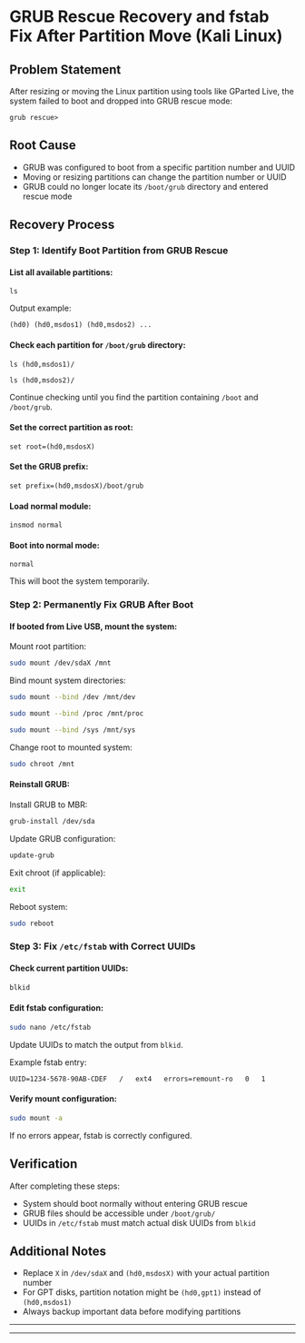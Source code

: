 # GRUB Rescue Recovery and fstab Fix After Partition Move (Kali Linux)

## Problem Statement

After resizing or moving the Linux partition using tools like GParted Live, the system failed to boot and dropped into GRUB rescue mode:

```
grub rescue>
```

## Root Cause

- GRUB was configured to boot from a specific partition number and UUID
- Moving or resizing partitions can change the partition number or UUID
- GRUB could no longer locate its `/boot/grub` directory and entered rescue mode

## Recovery Process

### Step 1: Identify Boot Partition from GRUB Rescue

#### List all available partitions:
```grub
ls
```

Output example:
```
(hd0) (hd0,msdos1) (hd0,msdos2) ...
```

#### Check each partition for `/boot/grub` directory:
```grub
ls (hd0,msdos1)/
```

```grub
ls (hd0,msdos2)/
```

Continue checking until you find the partition containing `/boot` and `/boot/grub`.

#### Set the correct partition as root:
```grub
set root=(hd0,msdosX)
```

#### Set the GRUB prefix:
```grub
set prefix=(hd0,msdosX)/boot/grub
```

#### Load normal module:
```grub
insmod normal
```

#### Boot into normal mode:
```grub
normal
```

This will boot the system temporarily.

### Step 2: Permanently Fix GRUB After Boot

#### If booted from Live USB, mount the system:

Mount root partition:
```bash
sudo mount /dev/sdaX /mnt
```

Bind mount system directories:
```bash
sudo mount --bind /dev /mnt/dev
```

```bash
sudo mount --bind /proc /mnt/proc
```

```bash
sudo mount --bind /sys /mnt/sys
```

Change root to mounted system:
```bash
sudo chroot /mnt
```

#### Reinstall GRUB:

Install GRUB to MBR:
```bash
grub-install /dev/sda
```

Update GRUB configuration:
```bash
update-grub
```

Exit chroot (if applicable):
```bash
exit
```

Reboot system:
```bash
sudo reboot
```

### Step 3: Fix `/etc/fstab` with Correct UUIDs

#### Check current partition UUIDs:
```bash
blkid
```

#### Edit fstab configuration:
```bash
sudo nano /etc/fstab
```

Update UUIDs to match the output from `blkid`.

Example fstab entry:
```
UUID=1234-5678-90AB-CDEF   /   ext4   errors=remount-ro   0   1
```

#### Verify mount configuration:
```bash
sudo mount -a
```

If no errors appear, fstab is correctly configured.

## Verification

After completing these steps:
- System should boot normally without entering GRUB rescue
- GRUB files should be accessible under `/boot/grub/`
- UUIDs in `/etc/fstab` must match actual disk UUIDs from `blkid`

## Additional Notes

- Replace `X` in `/dev/sdaX` and `(hd0,msdosX)` with your actual partition number
- For GPT disks, partition notation might be `(hd0,gpt1)` instead of `(hd0,msdos1)`
- Always backup important data before modifying partitions

---
---
